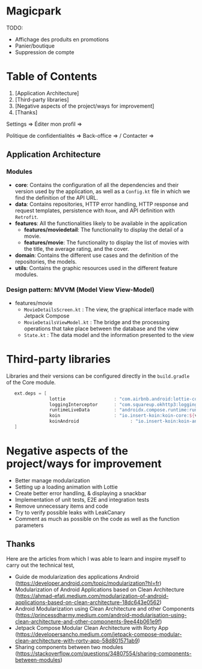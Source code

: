 # Magicpark



TODO:
  - Affichage des produits en promotions
  - Panier/boutique
  - Suppression de compte

# Table of Contents
1. [Application Architecture]
2. [Third-party libraries]
3. [Negative aspects of the project/ways for improvement]
4. [Thanks]

Settings =>
Éditer mon profil =>

Politique de confidentialités =>
Back-office => / Contacter =>


## Application Architecture


### Modules
- **core**: Contains the configuration of all the dependencies and their version used by the application, as well as a `Config.kt` file in which we find the definition of the API URL.
- **data**: Contains repositories, HTTP error handling, HTTP response and request templates, persistence with `Room`, and API definition with `Retrofit`.
- **features**: All the functionalities likely to be available in the application
    - **features/moviedetail**: The functionality to display the detail of a movie.
    - **features/movie**: The functionality to display the list of movies with the title, the average rating, and the cover.
- **domain**: Contains the different use cases and the definition of the repositories, the models.
- **utils**: Contains the graphic resources used in the different feature modules.

### Design pattern: MVVM (Model View View-Model)

- features/movie
    - `MovieDetailsScreen.kt` : The view, the graphical interface made with Jetpack Compose
    - `MovieDetailsViewModel.kt` : The bridge and the processing operations that take place between the database and the view
    - `State.kt` : The data model and the information presented to the view




# Third-party libraries

Libraries and their versions can be configured directly in the `build.gradle` of the Core module.

```kt
   ext.deps = [
                lottie                  : "com.airbnb.android:lottie-compose:${versions.lottie}",
                loggingInterceptor      : "com.squareup.okhttp3:logging-interceptor:${versions.loggingInterceptor}",
                runtimeLiveData         : "androidx.compose.runtime:runtime-livedata:${versions.runtimeLiveData}",
                koin                    : "io.insert-koin:koin-core:${versions.koin}",
                koinAndroid                   : "io.insert-koin:koin-android:${versions.koin}"
   ]
```

# Negative aspects of the project/ways for improvement
- Better manage modularization
- Setting up a loading animation with Lottie
- Create better error handling, & displaying a snackbar
- Implementation of unit tests, E2E and integration tests
- Remove unnecessary items and code
- Try to verify possible leaks with LeakCanary
- Comment as much as possible on the code as well as the function parameters

## Thanks

Here are the articles from which I was able to learn and inspire myself to carry out the technical test,
- Guide de modularization des applications Android (https://developer.android.com/topic/modularization?hl=fr)
- Modularization of Android Applications based on Clean Architecture (https://ahmad-efati.medium.com/modularization-of-android-applications-based-on-clean-architecture-18dc643e0562)
- Android Modularization using Clean Architecture and other Components (https://princessdharmy.medium.com/android-modularisation-using-clean-architecture-and-other-components-9ee44b061e9f)
- Jetpack Compose Modular Clean Architecture with Rorty App (https://developersancho.medium.com/jetpack-compose-modular-clean-architecture-with-rorty-app-58d801571ab9)
- Sharing components between two modules (https://stackoverflow.com/questions/34807554/sharing-components-between-modules)